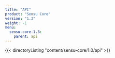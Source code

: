 ```yaml
---
title: "API"
product: "Sensu Core"
version: "1.3"
weight: -1
menu: 
  sensu-core-1.3:
    parent: api
---
```


{{< directoryListing "content/sensu-core/1.0/api" >}}
